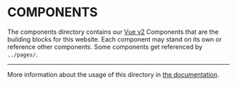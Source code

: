 # COMPONENTS

The components directory contains our [Vue v2][] Components that are the building blocks for this website. Each component may stand on its own or reference other components. Some components get referenced by `../pages/`.

[Vue v2]: https://vuejs.org/v2/guide/

---

More information about the usage of this directory in [the documentation](https://nuxtjs.org/docs/2.x/directory-structure/components/).
